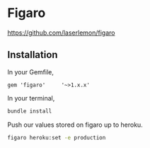 # Figaro

https://github.com/laserlemon/figaro

## Installation
In your Gemfile,

```
gem 'figaro'     '~>1.x.x'
```

In your terminal,

```bash
bundle install
```

Push our values stored on figaro up to heroku. 
```bash
figaro heroku:set -e production
```
